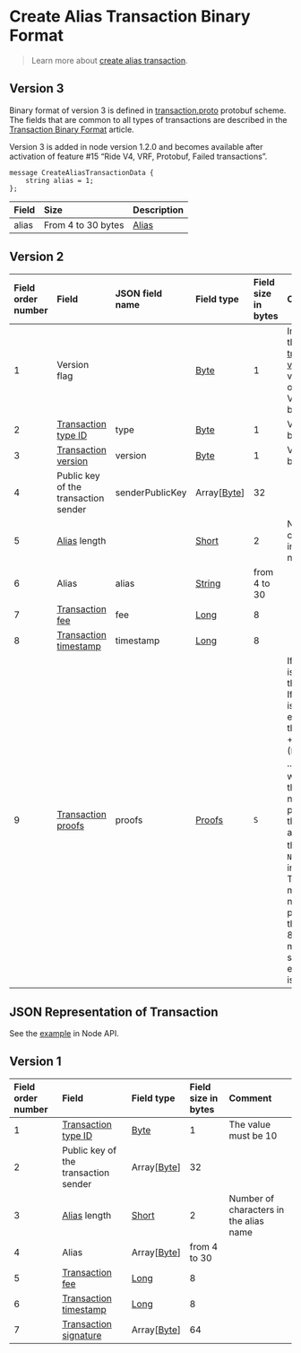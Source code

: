 # Create Alias Transaction Binary Format

> Learn more about [create alias transaction](/en/blockchain/transaction-type/create-alias-transaction).

## Version 3

Binary format of version 3 is defined in [transaction.proto](https://github.com/wavesplatform/protobuf-schemas/blob/master/proto/waves/transaction.proto) protobuf scheme. The fields that are common to all types of transactions are described in the [Transaction Binary Format](/en/blockchain/binary-format/transaction-binary-format/) article.

Version 3 is added in node version 1.2.0 and becomes available after activation of feature #15 “Ride V4, VRF, Protobuf, Failed transactions”.

```
message CreateAliasTransactionData {
    string alias = 1;
};
```

| Field | Size | Description |
| :--- | :--- | :--- |
| alias | From 4 to 30 bytes | [Alias](/en/blockchain/account/alias) |

## Version 2

| Field order number | Field | JSON field name | Field type | Field size in bytes | Comment |
| :--- | :--- | :--- | :--- | :--- | :--- |
| 1 | Version flag| | [Byte](/en/blockchain/blockchain/blockchain-data-types)  | 1 | Indicates the [transaction version](/en/blockchain/transaction/transaction-version) is version 2 or higher.<br> Value must be 0 |
| 2 | [Transaction type ID](/en/blockchain/transaction-type/) | type | [Byte](/en/blockchain/blockchain/blockchain-data-types)  | 1 | Value must be 10 |
| 3 | [Transaction version](/en/blockchain/transaction/transaction-version) | version | [Byte](/en/blockchain/blockchain/blockchain-data-types) | 1 | Value must be  2 |
| 4 | Public key of the transaction sender |senderPublicKey| Array[[Byte](/en/blockchain/blockchain/blockchain-data-types)] | 32 |  |
| 5 | [Alias](/en/blockchain/account/alias) length | | [Short](/en/blockchain/blockchain/blockchain-data-types) | 2 | Number of characters in the alias name |
| 6 | Alias |alias| [String](/en/blockchain/blockchain/blockchain-data-types) | from 4 to 30 |  |
| 7 | [Transaction fee](/en/blockchain/transaction/transaction-fee) | fee | [Long](/en/blockchain/blockchain/blockchain-data-types) | 8 |  |
| 8 | [Transaction timestamp](/en/blockchain/transaction/transaction-timestamp) | timestamp | [Long](/en/blockchain/blockchain/blockchain-data-types) | 8 |  |
| 9 | [Transaction proofs](/en/blockchain/transaction/transaction-proof) | proofs | [Proofs](/en/blockchain/transaction/transaction-proof) | `S` | If the array is empty, then `S`= 3. <br>If the array is not empty, then `S` = 3 + 2 × `N` + (`P`<sub>1</sub> + `P`<sub>2</sub> + ... + `P`<sub>n</sub>), where `N` is the number of proofs in the array,`P`<sub>n</sub> is the size on `N`-th proof in bytes. <br>The maximum number of proofs in the array is 8. The maximum size of each proof is 64 bytes |

## JSON Representation of Transaction

See the [example](https://nodes.wavesnodes.com/transactions/info/5CZV9RouJs7uaRkZY741WDy9zV69npX1FTZqxo5fsryL) in Node API.

## Version 1

| Field order number | Field | Field type | Field size in bytes | Comment |
| :--- | :--- | :--- | :--- | :--- |
| 1 | [Transaction type ID](/en/blockchain/transaction-type/) | [Byte](/en/blockchain/blockchain/blockchain-data-types) | 1 | The value must be 10 |
| 2 | Public key of the transaction sender | Array[[Byte](/en/blockchain/blockchain/blockchain-data-types)] | 32 |  |
| 3 | [Alias](/en/blockchain/account/alias) length | [Short](/en/blockchain/blockchain/blockchain-data-types) | 2 | Number of characters in the alias name |
| 4 | Alias | Array[[Byte](/en/blockchain/blockchain/blockchain-data-types)] | from 4 to 30 |  |
| 5 | [Transaction fee](/en/blockchain/transaction/transaction-fee) | [Long](/en/blockchain/blockchain/blockchain-data-types) | 8 |  |
| 6 | [Transaction timestamp](/en/blockchain/transaction/transaction-timestamp) | [Long](/en/blockchain/blockchain/blockchain-data-types) | 8 |  |
| 7 | [Transaction signature](/en/blockchain/transaction/transaction-signature) | Array[[Byte](/en/blockchain/blockchain/blockchain-data-types)] | 64 |  |  |
